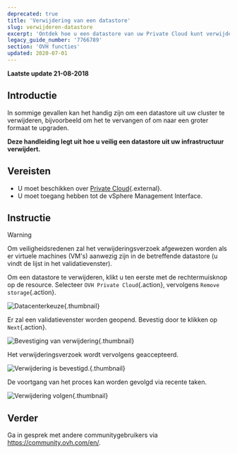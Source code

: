 ```yaml
---
deprecated: true
title: 'Verwijdering van een datastore'
slug: verwijderen-datastore
excerpt: 'Ontdek hoe u een datastore van uw Private Cloud kunt verwijderen'
legacy_guide_number: '7766789'
section: 'OVH functies'
updated: 2020-07-01
---
```


**Laatste update 21-08-2018**

## Introductie

In sommige gevallen kan het handig zijn om een datastore uit uw cluster te verwijderen, bijvoorbeeld om het te vervangen of om  naar een groter formaat te upgraden.

**Deze handleiding legt uit hoe u veilig een datastore uit uw infrastructuur verwijdert.**


## Vereisten

* U moet beschikken over [Private Cloud](https://www.ovh.com/nl/private-cloud/){.external}.
* U moet toegang hebben tot de vSphere Management Interface.


## Instructie

> [!warning]
>
> Om veiligheidsredenen zal het verwijderingsverzoek afgewezen worden als er virtuele machines (VM's) aanwezig zijn in de betreffende datastore (u vindt de lijst in het validatievenster).
> 


Om een datastore te verwijderen, klikt u ten eerste met de rechtermuisknop op de resource. Selecteer `OVH Private Cloud`{.action}, vervolgens `Remove storage`{.action}.

![Datacenterkeuze](images/removestorage_01.png){.thumbnail}

Er zal een validatievenster worden geopend. Bevestig door te klikken op `Next`{.action}.

![Bevestiging van verwijdering](images/removestorage_02.png){.thumbnail}

Het verwijderingsverzoek wordt vervolgens geaccepteerd. 

![Verwijdering is bevestigd. ](images/removestorage_03.png){.thumbnail}

De voortgang van het proces kan worden gevolgd via recente taken.

![Verwijdering volgen](images/removedatastore.png){.thumbnail}


## Verder

Ga in gesprek met andere communitygebruikers via <https://community.ovh.com/en/>.
